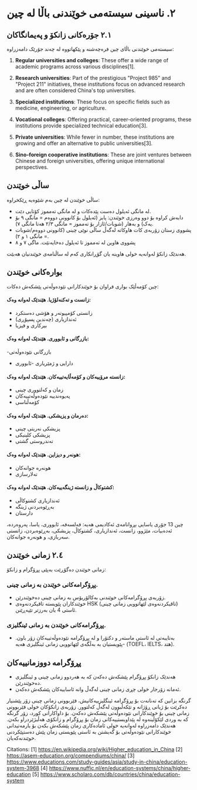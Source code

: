 
# ٢. ناسینی سیستەمی خوێندنی باڵا لە چین


## ٢.١ جۆرەکانی زانکۆ و پەیمانگاکان


سیستەمی خوێندنی باڵای چین فرەچەشنە و پێکهاتووە لە چەند جۆرێک دامەزراوە:

1. **Regular universities and colleges**: These offer a wide range of academic programs across various disciplines[1].

2. **Research universities**: Part of the prestigious "Project 985" and "Project 211" initiatives, these institutions focus on advanced research and are often considered China's top universities.

3. **Specialized institutions**: These focus on specific fields such as medicine, engineering, or agriculture.

4. **Vocational colleges**: Offering practical, career-oriented programs, these institutions provide specialized technical education[3].

5. **Private universities**: While fewer in number, these institutions are growing and offer an alternative to public universities[3].

6. **Sino-foreign cooperative institutions**: These are joint ventures between Chinese and foreign universities, offering unique international perspectives.

   

## ساڵی خوێندن


ساڵی خوێندن لە چین بەم شێوەیە ڕێکخراوە:
- لە مانگی ئەیلول دەست پێدەکات و لە مانگی تەمموز کۆتایی دێت.
- دابەش کراوە بۆ دوو وەرزی خوێندن: پایز (ئەیلول بۆ کانوونی دووەم = مانگی ٩ بۆ یەک) و بەهار (شوبات/ئازار بۆ تەمموز = مانگی ٢/٣ هەتا مانگی ٧).
- پشووی زستان زۆربەی کات هاوکاتە لەگەڵ ساڵی نوێی چینی (کانوونی دووەم/شوبات = مانگی ١ و ٢).
- پشووی هاوین لە تەمموز تا ئەیلول دەخایەنێت. ماگی ٧ و ٨ 



هەندێک زانکۆ لەوانەیە خولی هاوینە یان گۆڕانکاری کەم لە ساڵنامەی خوێندنیان هەبێت.






## بوارەکانی خوێندن


چین کۆمەڵێک بواری فراوان بۆ خوێندکارانی نێودەوڵەتی پێشکەش دەکات:
#### زانست و تەکنەلۆژیا. هێندێک لەوانە وەک:
- زانستی کۆمپیوتەر و هۆشی دەستکرد
- ئەندازیاری (چەندین پسپۆڕی)
- بیرکاری و فیزیا
#### بازرگانی و ئابووری. هێندێک لەوانە وەک:
-بازرگانی نێودەوڵەتی
- دارایی و ژمێریاری
-ئابووری
#### زانستە مرۆییەکان و کۆمەڵایەتییەکان. هێندێک لەوانە وەک:
- زمان و کەلتووری چینی
- پەیوەندییە نێودەوڵەتییەکان
- کۆمەڵناسی
#### دەرمان و پزیشکی. هێندێک لەوانە وەک:
- پزیشکی نەریتی چینی
- پزیشکی کلینیکی
- تەندروستی گشتی

#### هونەر و دیزاین. هێندێک لەوانە وەک:
- هونەرە جوانەکان
- تەلارسازی
  
#### کشتوکاڵ و زانستە ژینگەییەکان. هێندێک لەوانە وەک:
- ئەندازیاری کشتوکاڵی
- بەڕێوەبردنی ژینگە
- دارستان

چین 13 جۆری یاسایی بڕوانامەی ئەکادیمی هەیە: فەلسەفە، ئابووری، یاسا، پەروەردە، ئەدەبیات، مێژوو، زانست، ئەندازیاری، کشتوکاڵ، پزیشکی، بەڕێوەبردن، زانستی سەربازی، و هونەرە جوانەکان.




## ٢.٤ زمانی خوێندن

زمانی خوێندن دەگۆڕێت بەپێی پڕۆگرام و زانکۆ:
### پڕۆگرامەکانی خوێندن بە زمانی چینی.
- زۆربەی پڕۆگرامەکانی خوێندنی بەکالۆریۆس بە زمانی چینی دەخوێندرێن.
- خوێندکاران پێویستە تاقیکردنەوەی HSK (تاقیکردنەوەی لێهاتوویی زمانی چینی) ئاستی 4 یان بەرزتر تێپەڕێنن.
### پڕۆگرامەکانی خوێندن بە زمانی ئینگلیزی.
- بەتایبەتی لە ئاستی ماستەر و دکتۆرا و لە پڕۆگرامە نێودەوڵەتییەکان زۆر باون.
-پێویستیان بە بەڵگەی لێهاتوویی زمانی ئینگلیزی هەیە (TOEFL، IELTS، هتد).

## پڕۆگرامە دووزمانییەکان
- هەندێک زانکۆ پڕۆگرام پێشکەش دەکەن کە بە هەردوو زمانی چینی و ئینگلیزی دەخوێندرێن.
- ئەمانە زۆرجار خولی چڕی زمانی چینی لەگەڵ وانە ئاساییەکان پێشکەش دەکەن.


گرنگە بزانین کە تەنانەت بۆ پڕۆگرامە ئینگلیزییەکانیش، فێربوونی زمانی چینی زۆر پێشنیار دەکرێت بۆ ژیانی ڕۆژانە و تێکەڵبوون لەگەڵ کەلتوور. زۆربەی زانکۆکان خولی فێربوونی زمانی چینی بۆ خوێندکارانی نێودەوڵەتی پێشکەش دەکەن.
بۆ داواکارانی کورد، زۆر گرنگە کە بە وردی لێکۆڵینەوە لە پێداویستییەکانی زمان بۆ پڕۆگرام و زانکۆی هەڵبژێردراو بکەن. هەندێک دامەزراوە لەوانەیە خولی ئامادەکاری زمان پێشکەش بکەن بۆ یارمەتیدانی خوێندکارانی نێودەوڵەتی بۆ گەیشتن بە ئاستی پێویستی زمان پێش دەستپێکردنی خوێندنەکەیان.





Citations:
[1] https://en.wikipedia.org/wiki/Higher_education_in_China
[2] https://asem-education.org/compendiums/china/
[3] https://www.educations.com/study-guides/asia/study-in-china/education-system-3968
[4] https://www.nuffic.nl/en/education-systems/china/higher-education
[5] https://www.scholaro.com/db/countries/china/education-system

